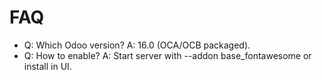 # FAQ

- Q: Which Odoo version? A: 16.0 (OCA/OCB packaged).
- Q: How to enable? A: Start server with --addon base_fontawesome or install in UI.
